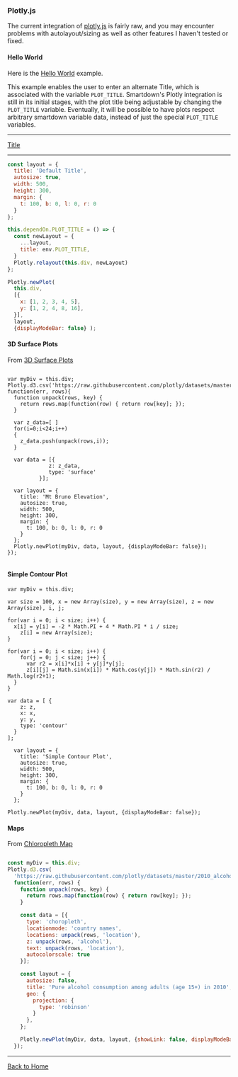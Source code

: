 ### Plotly.js

The current integration of [plotly.js](https://plot.ly/javascript/) is fairly raw, and you may encounter problems with autolayout/sizing as well as other features I haven't tested or fixed.

#### Hello World

Here is the [Hello World](https://plot.ly/javascript/getting-started/#hello-world-example) example.

This example enables the user to enter an alternate Title, which is associated with the variable `PLOT_TITLE`. Smartdown's Plotly integration is still in its initial stages, with the plot title being adjustable by changing the `PLOT_TITLE` variable. Eventually, it will be possible to have plots respect arbitrary smartdown variable data, instead of just the special `PLOT_TITLE` variables.

---

[Title](:?PLOT_TITLE)

---

```javascript /plotly/autoplay/playable
const layout = {
  title: 'Default Title',
  autosize: true,
  width: 500,
  height: 300,
  margin: {
    t: 100, b: 0, l: 0, r: 0
  }
};

this.dependOn.PLOT_TITLE = () => {
  const newLayout = {
    ...layout,
    title: env.PLOT_TITLE,
  }
  Plotly.relayout(this.div, newLayout)
};

Plotly.newPlot(
  this.div,
  [{
    x: [1, 2, 3, 4, 5],
    y: [1, 2, 4, 8, 16],
  }],
  layout,
  {displayModeBar: false} );
```


#### 3D Surface Plots

From [3D Surface Plots](https://plot.ly/javascript/3d-surface-plots/)


```plotly/playable

var myDiv = this.div;
Plotly.d3.csv('https://raw.githubusercontent.com/plotly/datasets/master/api_docs/mt_bruno_elevation.csv', function(err, rows){
  function unpack(rows, key) {
    return rows.map(function(row) { return row[key]; });
  }

  var z_data=[ ]
  for(i=0;i<24;i++)
  {
    z_data.push(unpack(rows,i));
  }

  var data = [{
             z: z_data,
             type: 'surface'
          }];

  var layout = {
    title: 'Mt Bruno Elevation',
    autosize: true,
    width: 500,
    height: 300,
    margin: {
      t: 100, b: 0, l: 0, r: 0
    }
  };
  Plotly.newPlot(myDiv, data, layout, {displayModeBar: false});
});


```

#### Simple Contour Plot

```plotly/playable
var myDiv = this.div;

var size = 100, x = new Array(size), y = new Array(size), z = new Array(size), i, j;

for(var i = 0; i < size; i++) {
  x[i] = y[i] = -2 * Math.PI + 4 * Math.PI * i / size;
    z[i] = new Array(size);
}

for(var i = 0; i < size; i++) {
    for(j = 0; j < size; j++) {
      var r2 = x[i]*x[i] + y[j]*y[j];
      z[i][j] = Math.sin(x[i]) * Math.cos(y[j]) * Math.sin(r2) / Math.log(r2+1);
  }
}

var data = [ {
    z: z,
    x: x,
    y: y,
    type: 'contour'
  }
];

  var layout = {
    title: 'Simple Contour Plot',
    autosize: true,
    width: 500,
    height: 300,
    margin: {
      t: 100, b: 0, l: 0, r: 0
    }
  };

Plotly.newPlot(myDiv, data, layout, {displayModeBar: false});
```


#### Maps

From [Chloropleth Map](https://plot.ly/javascript/choropleth-maps)

```javascript /plotly/autoplay/playable

const myDiv = this.div;
Plotly.d3.csv(
  'https://raw.githubusercontent.com/plotly/datasets/master/2010_alcohol_consumption_by_country.csv',
  function(err, rows) {
    function unpack(rows, key) {
      return rows.map(function(row) { return row[key]; });
    }

    const data = [{
      type: 'choropleth',
      locationmode: 'country names',
      locations: unpack(rows, 'location'),
      z: unpack(rows, 'alcohol'),
      text: unpack(rows, 'location'),
      autocolorscale: true
    }];

    const layout = {
      autosize: false,
      title: 'Pure alcohol consumption among adults (age 15+) in 2010',
      geo: {
        projection: {
          type: 'robinson'
        }
      },
    };

    Plotly.newPlot(myDiv, data, layout, {showLink: false, displayModeBar: false});
  });

```

---

[Back to Home](:@Home)

